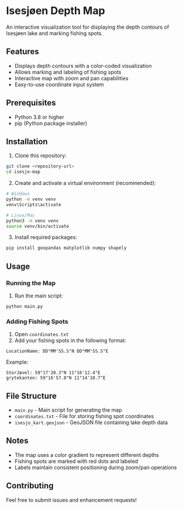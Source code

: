 # Isesjøen Depth Map

An interactive visualization tool for displaying the depth contours of Isesjøen lake and marking fishing spots.

## Features
- Displays depth contours with a color-coded visualization
- Allows marking and labeling of fishing spots
- Interactive map with zoom and pan capabilities
- Easy-to-use coordinate input system

## Prerequisites
- Python 3.8 or higher
- pip (Python package installer)

## Installation

1. Clone this repository:
```bash
git clone <repository-url>
cd isesjo-map
```

2. Create and activate a virtual environment (recommended):
```bash
# Windows
python -m venv venv
venv\Scripts\activate

# Linux/Mac
python3 -m venv venv
source venv/bin/activate
```

3. Install required packages:
```bash
pip install geopandas matplotlib numpy shapely
```

## Usage

### Running the Map
1. Run the main script:
```bash
python main.py
```

### Adding Fishing Spots
1. Open `coordinates.txt`
2. Add your fishing spots in the following format:
```
LocationName: DD°MM'SS.S"N DD°MM'SS.S"E
```
Example:
```
StorJævel: 59°17'20.3"N 11°16'12.4"E
grytekanten: 59°16'57.8"N 11°14'10.7"E
```

## File Structure
- `main.py` - Main script for generating the map
- `coordinates.txt` - File for storing fishing spot coordinates
- `isesjo_kart.geojson` - GeoJSON file containing lake depth data

## Notes
- The map uses a color gradient to represent different depths
- Fishing spots are marked with red dots and labeled
- Labels maintain consistent positioning during zoom/pan operations

## Contributing
Feel free to submit issues and enhancement requests! 